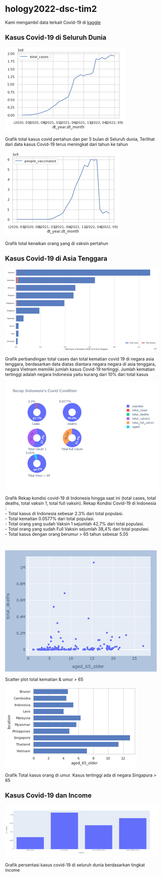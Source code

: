 # hology2022-dsc-tim2

Kami mengambil data terkait Covid-19 di [kaggle](https://www.kaggle.com/datasets/arslanali4343/covid19-data-from-world)

## Kasus Covid-19 di Seluruh Dunia
![Grafik total kasus kenaikan covid-19 pertahun di Seluruh dunia](Photos/grafik%20total%20cases.png)
</p> Grafik total kasus covid pertahun dan per 5 bulan di Seluruh dunia, Terlihat dari data kasus Covid-19 terus meningkat dari tahun ke tahun</p>

![Grafik total kenaikan orang yang di vaksin pertahun di Seluruh dunia](https://github.com/auryhs/hology2022-dsc-tim2/blob/74b98635299b15747ad6f0a4aa78b787ed66b53f/Photos/grafik%20people%20vaccinated.png)
</p> Grafik total kenaikan orang yang di vaksin pertahun </p>

## Kasus Covid-19 di Asia Tenggara
![Perbandingan total kasus dan total kematian covid-19 di negara asia tenggara](https://github.com/auryhs/hology2022-dsc-tim2/blob/74b98635299b15747ad6f0a4aa78b787ed66b53f/Photos/total%20cases%20n%20deaths%20southeast%20asia.png)
</p> Grafik perbandingan total cases dan total kematian covid 19 di negara asia tenggara, berdasarkan data diatas diantara negara negara di asia tenggara, negara Vietnam memiliki jumlah kasus Covid-19 tertinggi. Jumlah kematian tertinggi adalah negara Indonesia yaitu kurang dari 10% dari total kasus</p>

![Rekap kondisi covid-19 di Indonesia hingga saat ini (total cases, total deaths, total vaksin 1, total full vaksin)](https://github.com/auryhs/hology2022-dsc-tim2/blob/74b98635299b15747ad6f0a4aa78b787ed66b53f/Photos/recap%20indonesia's%20covid%20condition.png)
</p> Grafik Rekap kondisi covid-19 di Indonesia hingga saat ini (total cases, total deaths, total vaksin 1, total full vaksin). 
Rekap Kondisi Covid-19 di Indonesia : <br>
- Total kasus di Indonesia sebesar 2.3% dari total populasi. <br>
- Total kematian 0.0577% dari total populasi. <br>
- Total orang yang sudah Vaksin 1 sejumlah 42,7% dari total populasi. <br>
- Total orang yang sudah Full Vaksin sejumlah 38,4% dari total populasi. <br>
- Total kasus dengan orang berumur > 65 tahun sebesar 5.05 </p> <br>

![Scatter plot total kematian & umur > 65 di seluruh dunia](https://github.com/auryhs/hology2022-dsc-tim2/blob/74b98635299b15747ad6f0a4aa78b787ed66b53f/Photos/total%20deaths%20n%20aged%2065%20older.png)
</p> Scatter plot total kematian & umur > 65 </p>

![Grafik Total kasus orang di umur > 65 di Asia Tenggara](https://github.com/auryhs/hology2022-dsc-tim2/blob/74b98635299b15747ad6f0a4aa78b787ed66b53f/Photos/aged%2065%20older%20southeast%20asia.png)
</p> Grafik Total kasus orang di umur. Kasus tertinggi ada di negara Singapura > 65 </p>

## Kasus Covid-19 dan Income

![Grafik persentase kasus covid-19 di seluruh dunia berdasarkan tingkat income](https://github.com/auryhs/hology2022-dsc-tim2/blob/74b98635299b15747ad6f0a4aa78b787ed66b53f/Photos/percentage%20tdeaths%20income%20continent.png)
</p> Grafik persentasi kasus covid-19 di seluruh dunia berdasarkan tingkat income </p>



